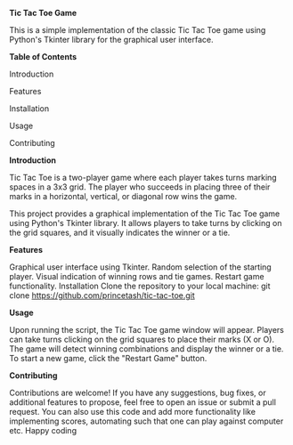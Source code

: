 **Tic Tac Toe Game**

This is a simple implementation of the classic Tic Tac Toe game using Python's Tkinter library for the graphical user interface.

**Table of Contents**

Introduction

Features

Installation

Usage

Contributing

**Introduction**

Tic Tac Toe is a two-player game where each player takes turns marking spaces in a 3x3 grid. The player who succeeds in placing three of their marks in a horizontal, vertical, or diagonal row wins the game.

This project provides a graphical implementation of the Tic Tac Toe game using Python's Tkinter library. It allows players to take turns by clicking on the grid squares, and it visually indicates the winner or a tie.

**Features**

Graphical user interface using Tkinter.
Random selection of the starting player.
Visual indication of winning rows and tie games.
Restart game functionality.
Installation
Clone the repository to your local machine:
git clone https://github.com/princetash/tic-tac-toe.git

**Usage**

Upon running the script, the Tic Tac Toe game window will appear.
Players can take turns clicking on the grid squares to place their marks (X or O).
The game will detect winning combinations and display the winner or a tie.
To start a new game, click the "Restart Game" button.

**Contributing**

Contributions are welcome! If you have any suggestions, bug fixes, or additional features to propose, feel free to open an issue or submit a pull request. 
You can also use this code and add more functionality like implementing scores, automating such that one can play against computer etc. Happy coding
